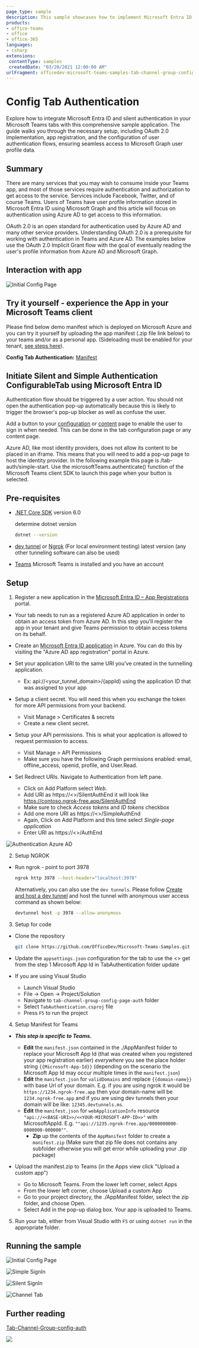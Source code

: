 ```yaml
---
page_type: sample
description: This sample showcases how to implement Microsoft Entra ID and silent authentication in a configurable Teams tab, enabling secure access to user profile information.
products:
- office-teams
- office
- office-365
languages:
- csharp
extensions:
 contentType: samples
 createdDate: "03/20/2021 12:00:00 AM"
urlFragment: officedev-microsoft-teams-samples-tab-channel-group-config-page-auth-csharp
---
```


# Config Tab Authentication

Explore how to integrate Microsoft Entra ID and silent authentication in your Microsoft Teams tabs with this comprehensive sample application. The guide walks you through the necessary setup, including OAuth 2.0 implementation, app registration, and the configuration of user authentication flows, ensuring seamless access to Microsoft Graph user profile data.

## Summary

There are many services that you may wish to consume inside your Teams app, and most of those services require authentication and authorization to get access to the service. Services include Facebook, Twitter, and of course Teams. Users of Teams have user profile information stored in Microsoft Entra ID using Microsoft Graph and this article will focus on authentication using Azure AD to get access to this information.

OAuth 2.0 is an open standard for authentication used by Azure AD and many other service providers. Understanding OAuth 2.0 is a prerequisite for working with authentication in Teams and Azure AD. The examples below use the OAuth 2.0 Implicit Grant flow with the goal of eventually reading the user's profile information from Azure AD and Microsoft Graph.

## Interaction with app

![Initial Config Page](ConfigTabAuthentication/Images/Configtabauthenticatonmodule.gif)

## Try it yourself - experience the App in your Microsoft Teams client
Please find below demo manifest which is deployed on Microsoft Azure and you can try it yourself by uploading the app manifest (.zip file link below) to your teams and/or as a personal app. (Sideloading must be enabled for your tenant, [see steps here](https://docs.microsoft.com/microsoftteams/platform/concepts/build-and-test/prepare-your-o365-tenant#enable-custom-teams-apps-and-turn-on-custom-app-uploading)).

**Config Tab Authentication:** [Manifest](/samples/tab-channel-group-config-page-auth/csharp/demo-manifest/tab-channel-group-config-page-auth.zip)

## Initiate Silent and Simple Authentication ConfigurableTab using Microsoft Entra ID

Authentication flow should be triggered by a user action. You should not open the authentication pop-up automatically because this is likely to trigger the browser's pop-up blocker as well as confuse the user.

Add a button to your [configuration](https://docs.microsoft.com/microsoftteams/platform/tabs/how-to/create-tab-pages/configuration-page) or [content](https://docs.microsoft.com/microsoftteams/platform/tabs/how-to/create-tab-pages/content-page) page to enable the user to sign in when needed. This can be done in the tab configuration page or any content page.

Azure AD, like most identity providers, does not allow its content to be placed in an iframe. This means that you will need to add a pop-up page to host the identity provider. In the following example this page is /tab-auth/simple-start. Use the microsoftTeams.authenticate() function of the Microsoft Teams client SDK to launch this page when your button is selected.

## Pre-requisites

- [.NET Core SDK](https://dotnet.microsoft.com/download) version 6.0

  determine dotnet version
  ```bash
  dotnet --version
  ```
- [dev tunnel](https://learn.microsoft.com/en-us/azure/developer/dev-tunnels/get-started?tabs=windows) or [Ngrok](https://ngrok.com/download) (For local environment testing) latest version (any other tunneling software can also be used)
  
- [Teams](https://teams.microsoft.com) Microsoft Teams is installed and you have an account

## Setup

1. Register a new application in the [Microsoft Entra ID – App Registrations](https://go.microsoft.com/fwlink/?linkid=2083908) portal.
  - Your tab needs to run as a registered Azure AD application in order to obtain an access token from Azure AD. In this step you'll register the app in your tenant and give Teams   permission to obtain access tokens on its behalf.

  - Create an [Microsoft Entra ID application](https://docs.microsoft.com/microsoftteams/platform/tabs/how-to/authentication/auth-aad-sso#1-create-your-aad-application-in-azure) in           Azure. You can do this by visiting the "Azure AD app registration" portal in Azure.

 - Set your application URI to the same URI you've created in the tunnelling application.
   - Ex: api://<your_tunnel_domain>/{appId} using the application ID that was assigned to your app
                    
 - Setup a client secret. You will need this when you exchange the token for more API permissions from your backend.
   - Visit Manage > Certificates & secrets
   - Create a new client secret.
          
- Setup your API permissions. This is what your application is allowed to request permission to access.
   - Visit Manage > API Permissions
   - Make sure you have the following Graph permissions enabled: email, offline_access, openid, profile, and User.Read.

- Set Redirect URIs. Navigate to Authentication from left pane.
    - Click on Add Platform select *Web*.
    - Add URI as https://<<BASE-URI>>/SilentAuthEnd it will look like https://contoso.ngrok-free.app/SilentAuthEnd
    - Make sure to check *Access tokens* and *ID tokens* checkbox
    - Add one more URI as https://<<BASE-URI>>/SimpleAuthEnd
    - Again, Click on Add Platform and this time select *Single-page application*
    - Enter URI as https://<<BASE-URI>>/AuthEnd

![Authentication Azure AD](ConfigTabAuthentication/Images/authentication_azure_ad.png)

2. Setup NGROK
 - Run ngrok - point to port 3978

   ```bash
   ngrok http 3978 --host-header="localhost:3978"
   ```  

   Alternatively, you can also use the `dev tunnels`. Please follow [Create and host a dev tunnel](https://learn.microsoft.com/en-us/azure/developer/dev-tunnels/get-started?tabs=windows) and host the tunnel with anonymous user access command as shown below:

   ```bash
   devtunnel host -p 3978 --allow-anonymous
   ```

3. Setup for code

- Clone the repository

    ```bash
    git clone https://github.com/OfficeDev/Microsoft-Teams-Samples.git
    ```
 - Update the `appsettings.json` configuration for the tab to use the <<YOUR-MICROSOFT-APP-ID>> get from the step 1 Mircosoft App Id in TabAuthentication folder update
 
- If you are using Visual Studio
    - Launch Visual Studio
    - File -> Open -> Project/Solution
    - Navigate to `tab-channel-group-config-page-auth` folder
    - Select `TabAuthentication.csproj` file
    - Press `F5` to run the project

4. Setup Manifest for Teams
- __*This step is specific to Teams.*__
    - **Edit** the `manifest.json` contained in the ./AppManifest folder to replace your Microsoft App Id (that was created when you registered your app registration earlier) *everywhere* you see the place holder string `{{Microsoft-App-Id}}` (depending on the scenario the Microsoft App Id may occur multiple times in the `manifest.json`)
    - **Edit** the `manifest.json` for `validDomains` and replace `{{domain-name}}` with base Url of your domain. E.g. if you are using ngrok it would be `https://1234.ngrok-free.app` then your domain-name will be `1234.ngrok-free.app` and if you are using dev tunnels then your domain will be like: `12345.devtunnels.ms`.
  - **Edit** the `manifest.json` for `webApplicationInfo` resource `"api://<<BASE-URI>>/<<YOUR-MICROSOFT-APP-ID>>"` with MicrosoftAppId. E.g. `""api://1235.ngrok-free.app/0000000000-0000000-000000""`.
    - **Zip** up the contents of the `AppManifest` folder to create a `manifest.zip` (Make sure that zip file does not contains any subfolder otherwise you will get error while uploading your .zip package)

- Upload the manifest.zip to Teams (in the Apps view click "Upload a custom app")
   - Go to Microsoft Teams. From the lower left corner, select Apps
   - From the lower left corner, choose Upload a custom App
   - Go to your project directory, the ./AppManifest folder, select the zip folder, and choose Open.
   - Select Add in the pop-up dialog box. Your app is uploaded to Teams.

5) Run your tab, either from Visual Studio with `F5` or using `dotnet run` in the appropriate folder.

## Running the sample

![Initial Config Page](ConfigTabAuthentication/Images/config_page.png)

![Simple SignIn](ConfigTabAuthentication/Images/simple_signin.png)

![Silent SignIn](ConfigTabAuthentication/Images/silent_signin.png)

![Channel Tab](ConfigTabAuthentication/Images/channel_tab.png)

## Further reading

[Tab-Channel-Group-config-auth](https://learn.microsoft.com/microsoftteams/platform/tabs/how-to/create-channel-group-tab?pivots=node-java-script)

<img src="https://pnptelemetry.azurewebsites.net/microsoft-teams-samples/samples/tab-channel-group-config-page-auth-csharp" />